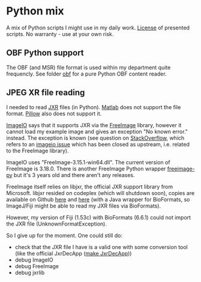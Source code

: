 # Python mix

A mix of Python scripts I might use in my daily work. [License](LICENSE) of presented scripts. No warranty - use at your
own risk.

## OBF Python support

The OBF (and MSR) file format is used within my department quite frequencly. See folder [obf](obf) for a pure Python OBF
content reader.

## JPEG XR file reading

I needed to read [JXR](https://en.wikipedia.org/wiki/JPEG_XR) files (in Python).
[Matlab](https://www.mathworks.com/help/matlab/import_export/supported-file-formats.html) does not support the file format.
[Pillow](https://pillow.readthedocs.io/en/stable/#) also does not support it.

[ImageIO](https://imageio.readthedocs.io/en/stable/format_jpeg-xr-fi.html)
says that it supports JXR via the [FreeImage](https://freeimage.sourceforge.io/) library, however it cannot load my
example image and gives an exception "No known error." instead. The exception is known (see question on [StackOverflow](https://stackoverflow.com/questions/50002135/how-to-load-an-jpeg-xr-image-file-in-python),
which refers to an [imageio issue](https://github.com/imageio/imageio/issues/269) which has been closed as upstream, i.e. related to the FreeImage library).

ImageIO uses "FreeImage-3.15.1-win64.dll". The current version of FreeImage is 3.18.0. There is another FreeImage Python
wrapper [freeimage-py](https://github.com/zpincus/freeimage-py) but it's 3 years old and there aren't any releases.

FreeImage itself relies on libjxr, the official JXR support library from Microsoft. libjxr resided
on codeplex (which will shutdown soon), copies are available on Github [here](https://github.com/4creators/jxrlib) and
[here](https://github.com/glencoesoftware/jxrlib) (with a Java wrapper for BioFormats, so ImageJ/Fiji might be able to
read my JXR files via BioFormats).

However, my version of Fiji (1.53c) with BioFormats (6.6.1) could not import the JXR file (UnknownFormatException).

So I give up for the moment. One could still do:

- check that the JXR file I have is a valid one with some conversion tool (like the official JxrDecApp ([make JxrDecApp](https://github.com/curasystems/jxrlib/blob/master/Makefile)))
- debug ImageIO
- debug FreeImage
- debug jxrlib






